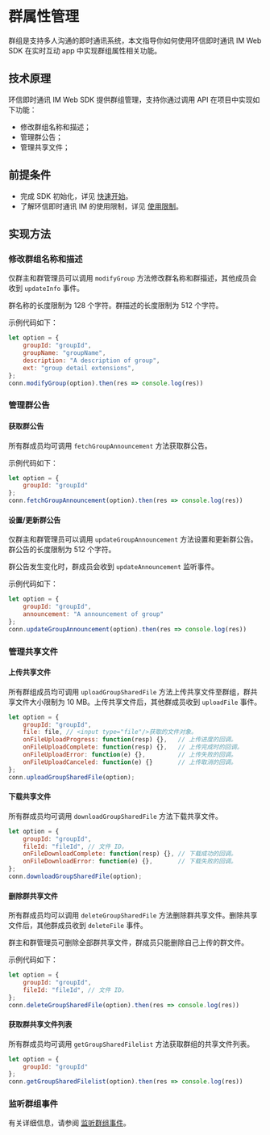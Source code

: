 # 群属性管理

<Toc />

群组是支持多人沟通的即时通讯系统，本文指导你如何使用环信即时通讯 IM Web SDK 在实时互动 app 中实现群组属性相关功能。

## 技术原理

环信即时通讯 IM Web SDK 提供群组管理，支持你通过调用 API 在项目中实现如下功能：

- 修改群组名称和描述；
- 管理群公告；
- 管理共享文件；

## 前提条件

- 完成 SDK 初始化，详见 [快速开始](quickstart.html)。
- 了解环信即时通讯 IM 的使用限制，详见 [使用限制](/document/v1/privatization/uc_limitation.html)。

## 实现方法

### 修改群组名称和描述

仅群主和群管理员可以调用 `modifyGroup` 方法修改群名称和群描述，其他成员会收到 `updateInfo` 事件。

群名称的长度限制为 128 个字符。群描述的长度限制为 512 个字符。

示例代码如下：

```javaScript
let option = {
    groupId: "groupId",
    groupName: "groupName",
    description: "A description of group",
    ext: "group detail extensions",
};
conn.modifyGroup(option).then(res => console.log(res))
```

### 管理群公告

#### 获取群公告

所有群成员均可调用 `fetchGroupAnnouncement` 方法获取群公告。

示例代码如下：

```javaScript
let option = {
    groupId: "groupId"
};
conn.fetchGroupAnnouncement(option).then(res => console.log(res))
```

#### 设置/更新群公告

仅群主和群管理员可以调用 `updateGroupAnnouncement` 方法设置和更新群公告。群公告的长度限制为 512 个字符。

群公告发生变化时，群成员会收到 `updateAnnouncement` 监听事件。

示例代码如下：

```javaScript
let option = {
    groupId: "groupId",
    announcement: "A announcement of group"
};
conn.updateGroupAnnouncement(option).then(res => console.log(res))
```

### 管理共享文件

#### 上传共享文件

所有群组成员均可调用 `uploadGroupSharedFile` 方法上传共享文件至群组，群共享文件大小限制为 10 MB。上传共享文件后，其他群成员收到 `uploadFile` 事件。

```javaScript
let option = {
    groupId: "groupId",
    file: file, // <input type="file"/>获取的文件对象。
    onFileUploadProgress: function(resp) {},   // 上传进度的回调。
    onFileUploadComplete: function(resp) {},   // 上传完成时的回调。
    onFileUploadError: function(e) {},         // 上传失败的回调。
    onFileUploadCanceled: function(e) {}       // 上传取消的回调。
};
conn.uploadGroupSharedFile(option);
```

#### 下载共享文件

所有群成员均可调用 `downloadGroupSharedFile` 方法下载共享文件。

```javaScript
let option = {
    groupId: "groupId",
    fileId: "fileId", // 文件 ID。
    onFileDownloadComplete: function(resp) {}, // 下载成功的回调。
    onFileDownloadError: function(e) {},       // 下载失败的回调。
};
conn.downloadGroupSharedFile(option);
```

#### 删除群共享文件

所有群成员均可以调用 `deleteGroupSharedFile` 方法删除群共享文件。删除共享文件后，其他群成员收到 `deleteFile` 事件。

群主和群管理员可删除全部群共享文件，群成员只能删除自己上传的群文件。

示例代码如下：

```javaScript
let option = {
    groupId: "groupId",
    fileId: "fileId", // 文件 ID。
};
conn.deleteGroupSharedFile(option).then(res => console.log(res))
```

#### 获取群共享文件列表

所有群成员均可调用 `getGroupSharedFilelist` 方法获取群组的共享文件列表。

```javaScript
let option = {
    groupId: "groupId"
};
conn.getGroupSharedFilelist(option).then(res => console.log(res))
```
### 监听群组事件

有关详细信息，请参阅 [监听群组事件](group_manage.html#监听群组事件)。